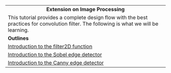 <table border="0" width="100%">
    <tbody>
        <tr>
            <td colspan="1" height="24" align="center">
                <strong> Extension on Image Processing  </strong>
            </td>
        </tr>
        <tr>
            <td colspan="1" height="48">
                This tutorial provides a complete design flow with the best practices for convolution filter. The following is what we will be learning.
            </td>
        </tr>
        <tr>
            <td height="24">
                <strong> Outlines </strong>
            </td>
        </tr>
        <tr>
            <td height="24" >
                <a href="https://github.com/Maxwellhyh/pp4fpgas_CV/blob/main/Baseline_filter2D.md">Introduction to the filter2D function</a>
            </td>
        </tr>
        <tr>
            <td height="24" >
                <a href="https://github.com/Maxwellhyh/pp4fpgas_CV/blob/main/Baseline_sobel.md">Introduction to the Sobel edge detector</a>
            </td>
        </tr>
        <tr>
            <td height="24" >
                <a href="https://github.com/Maxwellhyh/pp4fpgas_CV/blob/main/Baseline_canny.md">Introduction to the Canny edge detector</a>
            </td>
        </tr>
    </tbody>
</table>
